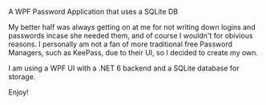 A WPF Password Application that uses a SQLite DB

My better half was always getting on at me for not writing down logins and passwords incase she needed them, and of course I wouldn't for obivious reasons. I personally am not a fan of more traditional free Password Managers, such as KeePass, due to their UI, so I decided to create my own.

I am using a WPF UI with a .NET 6 backend and a SQLite database for storage.

Enjoy!
